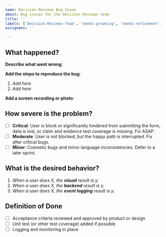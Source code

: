 ```yaml
---
name: Decision Reviews Bug Issue
about: Bug issues for the Decision Reviews team
title: ''
labels: ['Decision-Reviews-Team', 'needs-grooming', 'needs-refinement', 'bug']
assignees: ''

---
```


## What happened? 

**Describe what went wrong**: 

**Add the steps to reproduce the bug**:
1. _Add here_
2. _Add here_

**Add a screen recording or photo**:

## How severe is the problem?
- [ ] **Critical**: User is block or significantly hindered from submitting the form, data is lost, or claim and evidence test coverage is missing. Fix ASAP. 
- [ ] **Moderate**: User is not blocked, but the happy path is interrupted. Fix after critical bugs.
- [ ] **Minor**: Cosmetic bugs and minor language inconsistencies. Defer to a later sprint. 

## What is the desired behavior?

1. _When a user does X, the **visual** result is y._
2. _When a user does X, the **backend** result is y._
3. _When a user does X, the **event logging** result is y._

## Definition of Done

- [ ] Acceptance criteria reviewed and approved by product or design
- [ ] Unit test (or other test coverage) added if possible
- [ ] Logging and monitoring in place 
